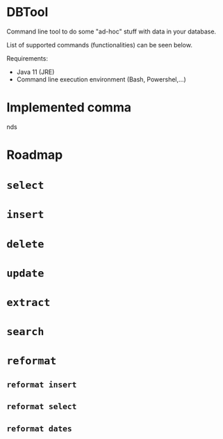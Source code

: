 # DBTool

Command line tool to do some "ad-hoc" stuff with data in your database.

List of supported commands (functionalities) can be seen below.

Requirements:
- Java 11 (JRE)
- Command line execution environment (Bash, Powershel,...)

# Implemented comma
nds

# Roadmap

# `select`
# `insert`
# `delete`
# `update`
# `extract`
# `search`

# `reformat`
## `reformat insert`
## `reformat select`
## `reformat dates`


